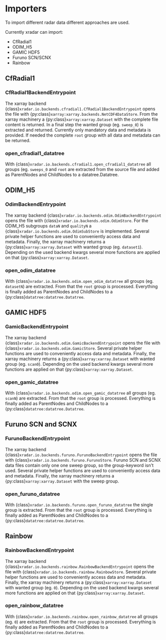 # Importers

To import different radar data different approaches are used.

Currently xradar can import:

- CfRadial1
- ODIM_H5
- GAMIC HDF5
- Furuno SCN/SCNX
- Rainbow

## CfRadial1

### CfRadial1BackendEntrypoint

The xarray backend {class}`xradar.io.backends.cfradial1.CfRadial1BackendEntrypoint`
opens the file with {py:class}`xarray:xarray.backends.NetCDF4DataStore`. From the
xarray machinery a {py:class}`xarray:xarray.Dataset` with the complete file content is
returned. In a final step the wanted group (eg. ``sweep_0``) is extracted and returned.
Currently only mandatory data and metadata is provided. If needed the complete ``root``
group with all data and metadata can be returned.

### open_cfradial1_datatree

With {class}`xradar.io.backends.cfradial1.open_cfradial1_datatree` all groups (eg.
``sweeps_0`` and ``root`` are extracted from the source file and added as ParentNodes
and ChildNodes to a datatree.Datatree.

## ODIM_H5

### OdimBackendEntrypoint

The xarray backend {class}`xradar.io.backends.odim.OdimBackendEntrypoint`
opens the file with {class}`xradar.io.backends.odim.OdimStore`. For the ODIM_H5
subgroups ``dataN`` and ``qualityN`` a {class}`xradar.io.backends.odim.OdimSubStore` is
implemented. Several private helper functions are used to conveniently access data and
metadata. Finally, the xarray machinery returns a {py:class}`xarray:xarray.Dataset`
with wanted group (eg. ``dataset1``). Depending on the used backend kwargs several
more functions are applied on that {py:class}`xarray:xarray.Dataset`.

### open_odim_datatree

With {class}`xradar.io.backends.odim.open_odim_datatree` all groups (eg. ``datasetN``)
are extracted. From that the ``root`` group is processed. Everything is finally added as
ParentNodes and ChildNodes to a {py:class}`datatree:datatree.Datatree`.


## GAMIC HDF5

### GamicBackendEntrypoint

The xarray backend {class}`xradar.io.backends.odim.GamicBackendEntrypoint`
opens the file with {class}`xradar.io.backends.odim.GamicStore`. Several private helper functions are used to conveniently access data and
metadata. Finally, the xarray machinery returns a {py:class}`xarray:xarray.Dataset`
with wanted group (eg. ``scan0``). Depending on the used backend kwargs several
more functions are applied on that {py:class}`xarray:xarray.Dataset`.

### open_gamic_datatree

With {class}`xradar.io.backends.odim.open_gamic_datatree` all groups (eg. ``scanN``)
are extracted. From that the ``root`` group is processed. Everything is finally added as
ParentNodes and ChildNodes to a {py:class}`datatree:datatree.Datatree`.


## Furuno SCN and SCNX

### FurunoBackendEntrypoint

The xarray backend {class}`xradar.io.backends.furuno.FurunoBackendEntrypoint`
opens the file with {class}`xradar.io.backends.furuno.FurunoStore`.
Furuno SCN and SCNX data files contain only one one sweep group, so the
group-keyword isn't used. Several private helper functions are used to
conveniently access data and metadata. Finally, the xarray machinery returns
a {py:class}`xarray:xarray.Dataset` with the sweep group.

### open_furuno_datatree

With {class}`xradar.io.backends.furuno.open_furuno_datatree` the single group
is extracted. From that the ``root`` group is processed. Everything is finally
added as ParentNodes and ChildNodes to a {py:class}`datatree:datatree.Datatree`.

## Rainbow

### RainbowBackendEntrypoint

The xarray backend {class}`xradar.io.backends.rainbow.RainbowBackendEntrypoint`
opens the file with {class}`xradar.io.backends.rainbow.RainbowStore`. Several
private helper functions are used to conveniently access data and
metadata. Finally, the xarray machinery returns a {py:class}`xarray:xarray.Dataset`
with wanted group (eg. ``0``). Depending on the used backend kwargs several
more functions are applied on that {py:class}`xarray:xarray.Dataset`.

### open_rainbow_datatree

With {class}`xradar.io.backends.rainbow.open_rainbow_datatree` all groups (eg. ``0``)
are extracted. From that the ``root`` group is processed. Everything is finally added as
ParentNodes and ChildNodes to a {py:class}`datatree:datatree.Datatree`.
